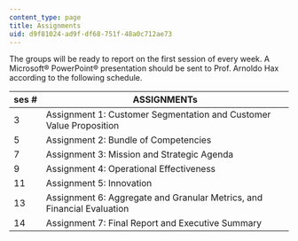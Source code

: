 ```yaml
---
content_type: page
title: Assignments
uid: d9f81024-ad9f-df68-751f-48a0c712ae73
---
```


The groups will be ready to report on the first session of every week. A Microsoft® PowerPoint® presentation should be sent to Prof. Arnoldo Hax according to the following schedule.

| ses # | ASSIGNMENTs |
| --- | --- |
| 3 | Assignment 1: Customer Segmentation and Customer Value Proposition |
| 5 | Assignment 2: Bundle of Competencies |
| 7 | Assignment 3: Mission and Strategic Agenda |
| 9 | Assignment 4: Operational Effectiveness |
| 11 | Assignment 5: Innovation |
| 13 | Assignment 6: Aggregate and Granular Metrics, and Financial Evaluation |
| 14 | Assignment 7: Final Report and Executive Summary